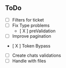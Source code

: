 ## ToDo

- [ ] Filters for ticket
- [ ] Fix Type problems 
  - [ X ] preValidation
- [ ] Improve pagination
- [ X ] Token Bypass
- [ ] Create chats validations
- [ ] Handle with files